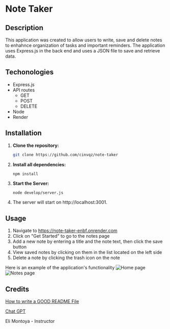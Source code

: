 # Note Taker

## Description
This application was created to allow users to write, save and delete notes to enhahnce organization of tasks and important reminders. The application uses Express.js in the back end and uses a JSON file to save and retrieve data.

## Techonologies
- Express.js
- API routes
    - GET
    - POST
    - DELETE
- Node
- Render

## Installation

1. **Clone the repository:**
   ```sh
   git clone https://github.com/cinvqz/note-taker
2. **Install all dependencies:**
    ```sh
    npm install 
3. **Start the Server:**
    ```ssh
    node develop/server.js
4. The server will start on http://localhost:3001.

## Usage

1. Navigate to https://note-taker-enbf.onrender.com 
2. Click on "Get Started" to go to the notes page
3. Add a new note by entering a title and the note text, then click the save button
4. View saved notes by clicking on them in the list located on the left side
5. Delete a note by clicking the trash icon on the note

Here is an example of the application's functionality
![Home page](<Develop/public/assets/img/home.png>)
![Notes page](<Develop/public/assets/img/notes.png>)

## Credits

[How to write a GOOD README File](https://www.freecodecamp.org/news/how-to-write-a-good-readme-file/)

[Chat GPT](https://chatgpt.com/)

Eli Montoya - Instructor